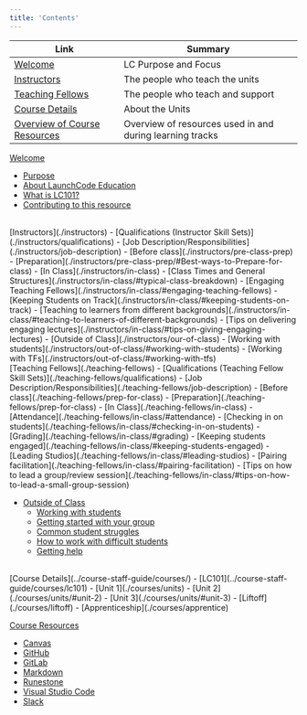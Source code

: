 ```yaml
---
title: 'Contents'
---
```


Link | Summary
|------------|-------------|
[Welcome](./welcome/purpose) | LC Purpose and Focus
[Instructors](./instructors)  | The people who teach the units
[Teaching Fellows](./teaching-fellows) | The people who teach and support
[Course Details](./courses/) | About the Units
[Overview of Course Resources](./resources) | Overview of resources used in and during learning tracks

[Welcome](./welcome/)
- [Purpose](./welcome/purpose)
- [About LaunchCode Education](./welcome/about-education)
- [What is LC101?](./courses/lc101)
- [Contributing to this resource](./welcome/contribution)

<br>
[Instructors](./instructors)
- [Qualifications (Instructor Skill Sets)](./instructors/qualifications)
- [Job Description/Responsibilities](./instructors/job-description)
- [Before class](./instructors/pre-class-prep)
    - [Preparation](./instructors/pre-class-prep/#Best-ways-to-Prepare-for-class)
- [In Class](./instructors/in-class)
    - [Class Times and General Structures](./instructors/in-class/#typical-class-breakdown)
    - [Engaging Teaching Fellows](./instructors/in-class/#engaging-teaching-fellows)
    - [Keeping Students on Track](./instructors/in-class/#keeping-students-on-track)
    - [Teaching to learners from different backgrounds](./instructors/in-class/#teaching-to-learners-of-different-backgrounds)
    - [Tips on delivering engaging lectures](./instructors/in-class/#tips-on-giving-engaging-lectures)
- [Outside of Class](./instructors/our-of-class)
    - [Working with students](./instructors/out-of-class/#working-with-students)
    - [Working with TFs](./instructors/out-of-class/#working-with-tfs)

<br>
[Teaching Fellows](./teaching-fellows)
- [Qualifications (Teaching Fellow Skill Sets)](./teaching-fellows/qualifications)
- [Job Description/Responsibilities](./teaching-fellows/job-description) 
- [Before class](./teaching-fellows/prep-for-class)
    - [Preparation](./teaching-fellows/prep-for-class)
- [In Class](./teaching-fellows/in-class)
    - [Attendance](./teaching-fellows/in-class/#attendance)
    - [Checking in on students](./teaching-fellows/in-class/#checking-in-on-students)
    - [Grading](./teaching-fellows/in-class/#grading)
    - [Keeping students engaged](./teaching-fellows/in-class/#keeping-students-engaged)
    - [Leading Studios](./teaching-fellows/in-class/#leading-studios)    
    - [Pairing facilitation](./teaching-fellows/in-class/#pairing-facilitation)
    - [Tips on how to lead a group/review session](./teaching-fellows/in-class/#tips-on-how-to-lead-a-small-group-session)   
    
- [Outside of Class](../course-staff-guide/teaching-fellows/out-of-class)
    - [Working with students](.teaching-fellows/out-of-class)
    - [Getting started with your group](./teaching-fellows/out-of-class)
    - [Common student struggles](./teaching-fellows/out-of-class)
    - [How to work with difficult students](./teaching-fellows/out-of-class)
    - [Getting help](./teaching-fellows/out-of-class)

<br>
[Course Details](../course-staff-guide/courses/)
- [LC101](../course-staff-guide/courses/lc101)
    - [Unit 1](./courses/units)
    - [Unit 2](./courses/units/#unit-2)
    - [Unit 3](./courses/units/#unit-3)
    - [Liftoff](./courses/liftoff)
- [Apprenticeship](./courses/apprentice)

[Course Resources](./resources)
- [Canvas](./resources/#canvas)
- [GitHub](./resources/#github)
- [GitLab](./resources/#gitlab)
- [Markdown](./resources/#markdown)
- [Runestone](./resources/#runestone)
- [Visual Studio Code](./resources/#visual-studio-code)
- [Slack](./resources/#slack)

 
